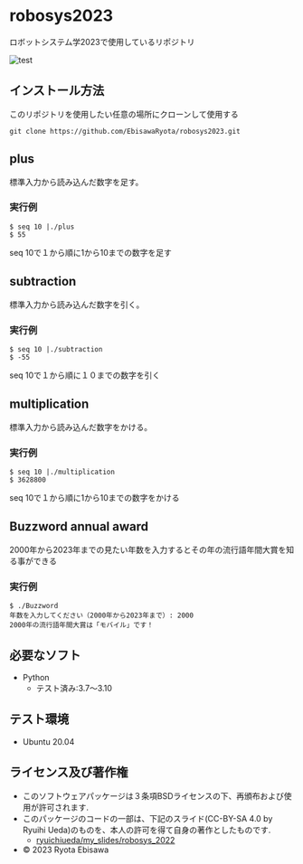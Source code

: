 # robosys2023
ロボットシステム学2023で使用しているリポジトリ

![test](https://github.com/EbisawaRyota/robosys2023/actions/workflows/test.yml/badge.svg)

## インストール方法
このリポジトリを使用したい任意の場所にクローンして使用する
```
git clone https://github.com/EbisawaRyota/robosys2023.git
```

## plus
標準入力から読み込んだ数字を足す。
### 実行例
```
$ seq 10 |./plus
$ 55
```
seq 10で１から順に1から10までの数字を足す

## subtraction
標準入力から読み込んだ数字を引く。
### 実行例
```
$ seq 10 |./subtraction
$ -55
```
seq 10で１から順に１０までの数字を引く

## multiplication
標準入力から読み込んだ数字をかける。
### 実行例
```
$ seq 10 |./multiplication
$ 3628800
```
seq 10で１から順に1から10までの数字をかける

## Buzzword annual award
2000年から2023年までの見たい年数を入力するとその年の流行語年間大賞を知る事ができる
### 実行例
```
$ ./Buzzword
年数を入力してください（2000年から2023年まで）: 2000
2000年の流行語年間大賞は「モバイル」です！
```

## 必要なソフト
* Python
  * テスト済み:3.7～3.10

## テスト環境
* Ubuntu 20.04

## ライセンス及び著作権
* このソフトウェアパッケージは３条項BSDライセンスの下、再頒布および使用が許可されます.
* このパッケージのコードの一部は、下記のスライド(CC-BY-SA 4.0 by Ryuihi Ueda)のものを、本人の許可を得て自身の著作としたものです. 
    * [ryuichiueda/my_slides/robosys_2022](https://github.com/ryuichiueda/my_slides/tree/master/robosys_2022)
* © 2023 Ryota Ebisawa
